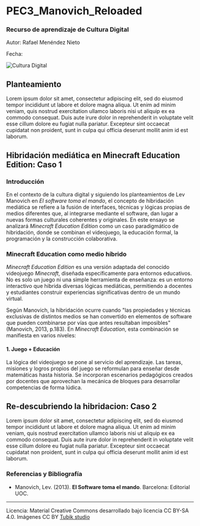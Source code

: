 # PEC3_Manovich_Reloaded

### Recurso de aprendizaje de Cultura Digital 


Autor: Rafael Menéndez Nieto


Fecha: 

![Cultura Digital](https://miro.medium.com/max/1400/0*9PyyNvrO2PcD3KuU.png) 



## Planteamiento


Lorem ipsum dolor sit amet, consectetur adipiscing elit, sed do eiusmod tempor incididunt ut labore et dolore magna aliqua. Ut enim ad minim veniam, quis nostrud exercitation ullamco laboris nisi ut aliquip ex ea commodo consequat. Duis aute irure dolor in reprehenderit in voluptate velit esse cillum dolore eu fugiat nulla pariatur. Excepteur sint occaecat cupidatat non proident, sunt in culpa qui officia deserunt mollit anim id est laborum.


## Hibridación mediática en Minecraft Education Edition: Caso 1


### Introducción

En el contexto de la cultura digital y siguiendo los planteamientos de Lev Manovich en _El software toma el mando_, el concepto de hibridación mediática se refiere a la fusión de interfaces, técnicas y lógicas propias de medios diferentes que, al integrarse mediante el software, dan lugar a nuevas formas culturales coherentes y originales. En este ensayo se analizará _Minecraft Education Edition_ como un caso paradigmático de hibridación, donde se combinan el videojuego, la educación formal, la programación y la construcción colaborativa.

### Minecraft Education como medio híbrido

_Minecraft Education Edition_ es una versión adaptada del conocido videojuego _Minecraft_, diseñada específicamente para entornos educativos. No es solo un juego ni una simple herramienta de enseñanza: es un entorno interactivo que hibrida diversas lógicas mediáticas, permitiendo a docentes y estudiantes construir experiencias significativas dentro de un mundo virtual.

Según Manovich, la hibridación ocurre cuando "las propiedades y técnicas exclusivas de distintos medios se han convertido en elementos de software que pueden combinarse por vías que antes resultaban imposibles" (Manovich, 2013, p.183). En _Minecraft Education_, esta combinación se manifiesta en varios niveles:

#### 1. Juego + Educación

La lógica del videojuego se pone al servicio del aprendizaje. Las tareas, misiones y logros propios del juego se reformulan para enseñar desde matemáticas hasta historia. Se incorporan escenarios pedagógicos creados por docentes que aprovechan la mecánica de bloques para desarrollar competencias de forma lúdica.



## Re-descubriendo la hibridacion: Caso 2

Lorem ipsum dolor sit amet, consectetur adipiscing elit, sed do eiusmod tempor incididunt ut labore et dolore magna aliqua. Ut enim ad minim veniam, quis nostrud exercitation ullamco laboris nisi ut aliquip ex ea commodo consequat. Duis aute irure dolor in reprehenderit in voluptate velit esse cillum dolore eu fugiat nulla pariatur. Excepteur sint occaecat cupidatat non proident, sunt in culpa qui officia deserunt mollit anim id est laborum.


### Referencias y Bibliografía

* Manovich, Lev. (2013). **El Software toma el mando**. Barcelona: Editorial UOC. 


----

Licencia: Material Creative Commons desarrollado bajo licencia CC BY-SA 4.0. Imágenes CC BY [Tubik studio](https://blog.tubikstudio.com/how-to-create-original-flat-illustrations-designers-tips/) 

